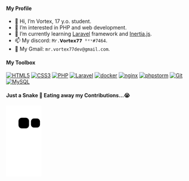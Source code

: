 #### My Profile

- 👋 Hi, I’m Vortex, 17 y.o. student.
- 👀 I’m interested in PHP and web development.
- 🌱 I’m currently learning <a href="https://laravel.com">Laravel<a> framework and <a href="https://inertiajs.com">Inertia.js<a>.
- 📫 My discord: `Mr.𝗩𝗼𝗿𝘁𝗲𝘅𝟳𝟳 ᴰᵉᵛ#7464`.
- 💌 My Gmail: `mr.vortex77dev@gmail.com`.

#### My Toolbox

<a href="https://www.w3.org/TR/html5/" title="HTML5"><img src="https://github.com/get-icon/geticon/raw/master/icons/html-5.svg" alt="HTML5" width="35px" height="35px"></a>
<a href="https://www.w3.org/TR/CSS/" title="CSS3"><img src="https://github.com/get-icon/geticon/raw/master/icons/css-3.svg" alt="CSS3" width="35px" height="35px"></a>
<a href="https://php.net/" title="PHP"><img src="https://github.com/get-icon/geticon/raw/master/icons/php.svg" alt="PHP" width="35px" height="35px"></a>
<a href="https://laravel.com/" title="Laravel"><img src="https://github.com/get-icon/geticon/raw/master/icons/laravel.svg" alt="Laravel" width="35px" height="35px"></a>
<a href="https://www.docker.com/" title="docker"><img src="https://github.com/get-icon/geticon/raw/master/icons/docker-icon.svg" alt="docker" width="35px" height="35px"></a>
<a href="https://nginx.org/en/" title="nginx"><img src="https://raw.githubusercontent.com/Netoun/stack-icons/master/logos/nginx.svg" alt="nginx" width="35px" height="35px"></a>
<a href="https://www.jetbrains.com/phpstorm/promo/" title="phpstorm"><img src="https://raw.githubusercontent.com/Netoun/stack-icons/master/logos/phpstorm.svg" alt="phpstorm" width="35px" height="35px"></a>
<a href="https://git-scm.com/" title="Git"><img src="https://github.com/get-icon/geticon/raw/master/icons/git-icon.svg" alt="Git" width="35px" height="35px"></a>
<a href="https://dev.mysql.com/" title="MySQL"><img src="https://github.com/get-icon/geticon/raw/master/icons/mysql.svg" alt="MySQL" width="35px" height="35px"></a>

#### Just a Snake 🐍 Eating away my Contributions...😭

![snake gif](https://raw.githubusercontent.com/avinash-218/avinash-218/output/github-contribution-grid-snake.svg)
